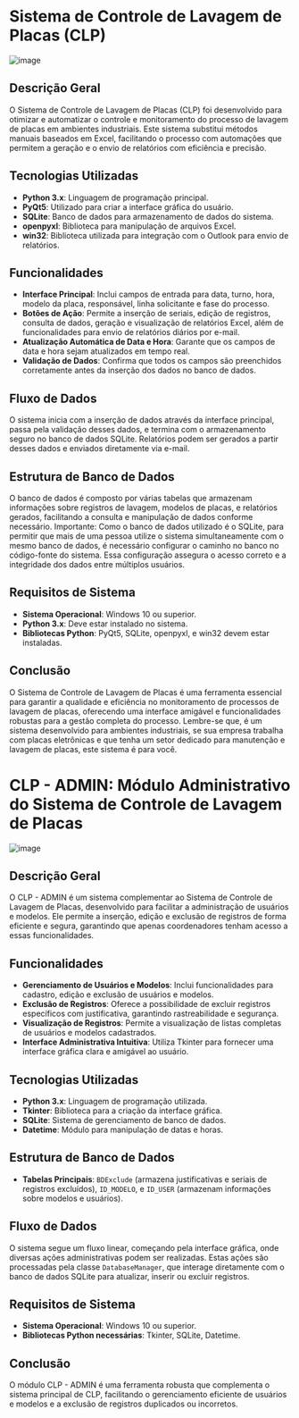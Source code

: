 # Sistema de Controle de Lavagem de Placas (CLP)
![image](https://github.com/HyperTechDevelopment/CLP---Controle-de-Lavagem-de-Placas/assets/155833544/d15bfb1e-272c-406a-874f-1053f3e0e517)

## Descrição Geral
O Sistema de Controle de Lavagem de Placas (CLP) foi desenvolvido para otimizar e automatizar o controle e monitoramento do processo de lavagem de placas em ambientes industriais. Este sistema substitui métodos manuais baseados em Excel, facilitando o processo com automações que permitem a geração e o envio de relatórios com eficiência e precisão.

## Tecnologias Utilizadas
- **Python 3.x**: Linguagem de programação principal.
- **PyQt5**: Utilizado para criar a interface gráfica do usuário.
- **SQLite**: Banco de dados para armazenamento de dados do sistema.
- **openpyxl**: Biblioteca para manipulação de arquivos Excel.
- **win32**: Biblioteca utilizada para integração com o Outlook para envio de relatórios.

## Funcionalidades
- **Interface Principal**: Inclui campos de entrada para data, turno, hora, modelo da placa, responsável, linha solicitante e fase do processo.
- **Botões de Ação**: Permite a inserção de seriais, edição de registros, consulta de dados, geração e visualização de relatórios Excel, além de funcionalidades para envio de relatórios diários por e-mail.
- **Atualização Automática de Data e Hora**: Garante que os campos de data e hora sejam atualizados em tempo real.
- **Validação de Dados**: Confirma que todos os campos são preenchidos corretamente antes da inserção dos dados no banco de dados.

## Fluxo de Dados
O sistema inicia com a inserção de dados através da interface principal, passa pela validação desses dados, e termina com o armazenamento seguro no banco de dados SQLite. Relatórios podem ser gerados a partir desses dados e enviados diretamente via e-mail.

## Estrutura de Banco de Dados
O banco de dados é composto por várias tabelas que armazenam informações sobre registros de lavagem, modelos de placas, e relatórios gerados, facilitando a consulta e manipulação de dados conforme necessário. Importante: Como o banco de dados utilizado é o SQLite, para permitir que mais de uma pessoa utilize o sistema simultaneamente com o mesmo banco de dados, é necessário configurar o caminho no banco no código-fonte do sistema. Essa configuração assegura o acesso correto e a integridade dos dados entre múltiplos usuários.

## Requisitos de Sistema
- **Sistema Operacional**: Windows 10 ou superior.
- **Python 3.x**: Deve estar instalado no sistema.
- **Bibliotecas Python**: PyQt5, SQLite, openpyxl, e win32 devem estar instaladas.

## Conclusão
O Sistema de Controle de Lavagem de Placas é uma ferramenta essencial para garantir a qualidade e eficiência no monitoramento de processos de lavagem de placas, oferecendo uma interface amigável e funcionalidades robustas para a gestão completa do processo.
Lembre-se que, é um sistema desenvolvido para ambientes industriais, se sua empresa trabalha com placas eletrônicas e que tenha um setor dedicado para manutenção e lavagem de placas, este sistema é para você.

# CLP - ADMIN: Módulo Administrativo do Sistema de Controle de Lavagem de Placas
![image](https://github.com/HyperTechDevelopment/CLP-Controle-de-Lavagem-de-Placas/assets/155833544/7acc1404-0925-48da-8771-17a73c6167d8)

## Descrição Geral
O CLP - ADMIN é um sistema complementar ao Sistema de Controle de Lavagem de Placas, desenvolvido para facilitar a administração de usuários e modelos. Ele permite a inserção, edição e exclusão de registros de forma eficiente e segura, garantindo que apenas coordenadores tenham acesso a essas funcionalidades.

## Funcionalidades
- **Gerenciamento de Usuários e Modelos**: Inclui funcionalidades para cadastro, edição e exclusão de usuários e modelos.
- **Exclusão de Registros**: Oferece a possibilidade de excluir registros específicos com justificativa, garantindo rastreabilidade e segurança.
- **Visualização de Registros**: Permite a visualização de listas completas de usuários e modelos cadastrados.
- **Interface Administrativa Intuitiva**: Utiliza Tkinter para fornecer uma interface gráfica clara e amigável ao usuário.

## Tecnologias Utilizadas
- **Python 3.x**: Linguagem de programação utilizada.
- **Tkinter**: Biblioteca para a criação da interface gráfica.
- **SQLite**: Sistema de gerenciamento de banco de dados.
- **Datetime**: Módulo para manipulação de datas e horas.

## Estrutura de Banco de Dados
- **Tabelas Principais**: `BDExclude` (armazena justificativas e seriais de registros excluídos), `ID_MODELO`, e `ID_USER` (armazenam informações sobre modelos e usuários).

## Fluxo de Dados
O sistema segue um fluxo linear, começando pela interface gráfica, onde diversas ações administrativas podem ser realizadas. Estas ações são processadas pela classe `DatabaseManager`, que interage diretamente com o banco de dados SQLite para atualizar, inserir ou excluir registros.

## Requisitos de Sistema
- **Sistema Operacional**: Windows 10 ou superior.
- **Bibliotecas Python necessárias**: Tkinter, SQLite, Datetime.

## Conclusão
O módulo CLP - ADMIN é uma ferramenta robusta que complementa o sistema principal de CLP, facilitando o gerenciamento eficiente de usuários e modelos e a exclusão de registros duplicados ou incorretos.
